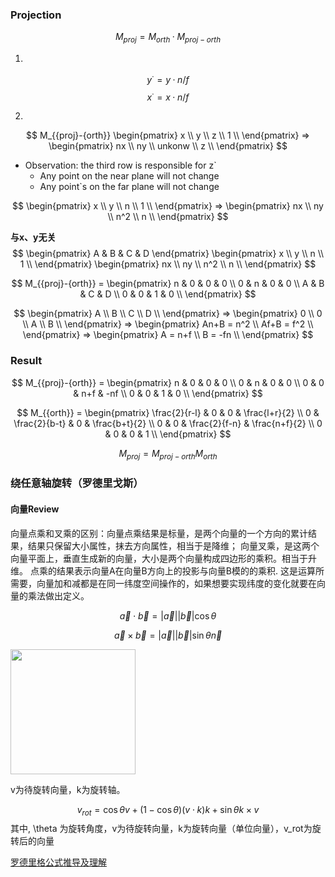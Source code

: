 ### Projection


$$
M_{proj} = M_{orth} · M_{{proj}-{orth}}
$$


1.
$$
y^· = y·n/f
$$
$$
x^· = x·n/f
$$

2. 
$$
M_{{proj}-{orth}} 
\begin{pmatrix}
x \\
y \\
z \\
1 \\
\end{pmatrix}
=>
\begin{pmatrix}
nx \\
ny \\
unkonw \\
z \\
\end{pmatrix}
$$

- Observation: the third row is responsible for z`
    - Any point on the near plane will not change
    - Any point`s on the far plane will not change

$$
\begin{pmatrix}
x \\
y \\
n \\
1 \\
\end{pmatrix}
=>
\begin{pmatrix}
nx \\
ny \\
n^2 \\
n \\
\end{pmatrix}
$$

**与x、y无关**
$$
\begin{pmatrix}
A & B & C & D
\end{pmatrix}
\begin{pmatrix}
x \\
y \\
n \\
1 \\
\end{pmatrix}
\begin{pmatrix}
nx \\
ny \\
n^2 \\
n \\
\end{pmatrix}
$$

$$
M_{{proj}-{orth}} =
\begin{pmatrix}
n & 0 & 0 & 0 \\
0 & n & 0 & 0 \\
A & B & C & D \\
0 & 0 & 1 & 0 \\
\end{pmatrix}
$$

$$
\begin{pmatrix}
A \\
B \\
C \\
D \\
\end{pmatrix}
=>
\begin{pmatrix}
0 \\
0 \\
A \\
B \\
\end{pmatrix}
=>
\begin{pmatrix}
An+B = n^2 \\
Af+B = f^2 \\
\end{pmatrix}
=>
\begin{pmatrix}
A = n+f \\
B = -fn \\
\end{pmatrix}
$$

### Result
$$
M_{{proj}-{orth}} =
\begin{pmatrix}
n & 0 & 0 & 0 \\
0 & n & 0 & 0 \\
0 & 0 & n+f & -nf \\
0 & 0 & 1 & 0 \\
\end{pmatrix}
$$

$$
M_{{orth}} =
\begin{pmatrix}
\frac{2}{r-l} & 0 & 0 & \frac{l+r}{2} \\
0 & \frac{2}{b-t} & 0 & \frac{b+t}{2} \\
0 & 0 & \frac{2}{f-n} & \frac{n+f}{2} \\
0 & 0 & 0 & 1 \\
\end{pmatrix}
$$

$$
M_{proj} = M_{{proj}-{orth}} M_{orth}
$$


### 绕任意轴旋转（罗德里戈斯）
#### 向量Review
向量点乘和叉乘的区别：向量点乘结果是标量，是两个向量的一个方向的累计结果，结果只保留大小属性，抹去方向属性，相当于是降维；
向量叉乘，是这两个向量平面上，垂直生成新的向量，大小是两个向量构成四边形的乘积。相当于升维。
点乘的结果表示向量A在向量B方向上的投影与向量B模的的乘积.
这是运算所需要，向量加和减都是在同一纬度空间操作的，如果想要实现纬度的变化就要在向量的乘法做出定义。

$$
\vec{a} \cdot\vec{b} = \lvert\vec{a}\lvert\lvert\vec{b}\lvert\cos\theta
$$

$$
\vec{a} \times \vec{b} = \lvert\vec{a}\lvert\lvert\vec{b}\lvert\sin\theta\vec{n}
$$

<image width="200" height="200" src="https://pic3.zhimg.com/80/v2-215c9038f144da8e723731082c043056_1440w.webp"/>


v为待旋转向量，k为旋转轴。

$$
v_{rot} = \cos\theta v + (1-\cos\theta)(v \cdot k)k + \sin\theta k \times v
$$
其中, \theta 为旋转角度，v为待旋转向量，k为旋转向量（单位向量），v_rot为旋转后的向量  

[罗德里格公式推导及理解](https://zhuanlan.zhihu.com/p/390522246)